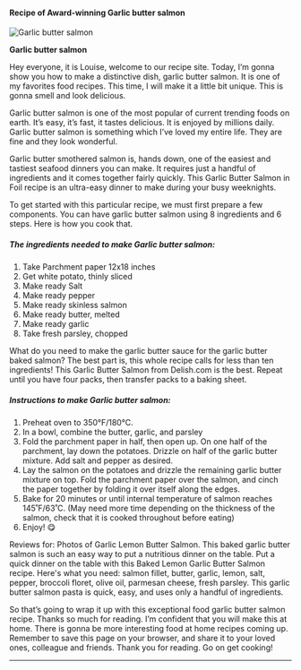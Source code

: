             

#### Recipe of Award-winning Garlic butter salmon

![Garlic butter salmon](https://img-global.cpcdn.com/recipes/66340fe1bbce9769/751x532cq70/garlic-butter-salmon-recipe-main-photo.jpg)

**Garlic butter salmon**

Hey everyone, it is Louise, welcome to our recipe site. Today, I’m gonna show you how to make a distinctive dish, garlic butter salmon. It is one of my favorites food recipes. This time, I will make it a little bit unique. This is gonna smell and look delicious.

Garlic butter salmon is one of the most popular of current trending foods on earth. It’s easy, it’s fast, it tastes delicious. It is enjoyed by millions daily. Garlic butter salmon is something which I’ve loved my entire life. They are fine and they look wonderful.

Garlic butter smothered salmon is, hands down, one of the easiest and tastiest seafood dinners you can make. It requires just a handful of ingredients and it comes together fairly quickly. This Garlic Butter Salmon in Foil recipe is an ultra-easy dinner to make during your busy weeknights.

To get started with this particular recipe, we must first prepare a few components. You can have garlic butter salmon using 8 ingredients and 6 steps. Here is how you cook that.

##### The ingredients needed to make Garlic butter salmon:

1.  Take Parchment paper 12x18 inches
2.  Get white potato, thinly sliced
3.  Make ready Salt
4.  Make ready pepper
5.  Make ready skinless salmon
6.  Make ready butter, melted
7.  Make ready garlic
8.  Take fresh parsley, chopped

What do you need to make the garlic butter sauce for the garlic butter baked salmon? The best part is, this whole recipe calls for less than ten ingredients! This Garlic Butter Salmon from Delish.com is the best. Repeat until you have four packs, then transfer packs to a baking sheet.

##### Instructions to make Garlic butter salmon:

1.  Preheat oven to 350°F/180°C.
2.  In a bowl, combine the butter, garlic, and parsley
3.  Fold the parchment paper in half, then open up. On one half of the parchment, lay down the potatoes. Drizzle on half of the garlic butter mixture. Add salt and pepper as desired.
4.  Lay the salmon on the potatoes and drizzle the remaining garlic butter mixture on top. Fold the parchment paper over the salmon, and cinch the paper together by folding it over itself along the edges.
5.  Bake for 20 minutes or until internal temperature of salmon reaches 145˚F/63˚C. (May need more time depending on the thickness of the salmon, check that it is cooked throughout before eating)
6.  Enjoy! 😋

Reviews for: Photos of Garlic Lemon Butter Salmon. This baked garlic butter salmon is such an easy way to put a nutritious dinner on the table. Put a quick dinner on the table with this Baked Lemon Garlic Butter Salmon recipe. Here's what you need: salmon fillet, butter, garlic, lemon, salt, pepper, broccoli floret, olive oil, parmesan cheese, fresh parsley. This garlic butter salmon pasta is quick, easy, and uses only a handful of ingredients.

So that’s going to wrap it up with this exceptional food garlic butter salmon recipe. Thanks so much for reading. I’m confident that you will make this at home. There is gonna be more interesting food at home recipes coming up. Remember to save this page on your browser, and share it to your loved ones, colleague and friends. Thank you for reading. Go on get cooking!

* * *